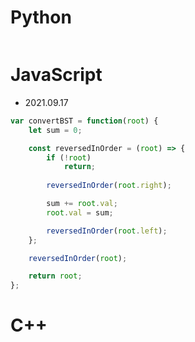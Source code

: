 # Python 

```py
```

# JavaScript

- 2021.09.17

```js
var convertBST = function(root) {
    let sum = 0;

    const reversedInOrder = (root) => {
        if (!root)
            return;
        
        reversedInOrder(root.right);

        sum += root.val;
        root.val = sum;

        reversedInOrder(root.left);
    };

    reversedInOrder(root);

    return root;
};
```

# C++

```cpp
```